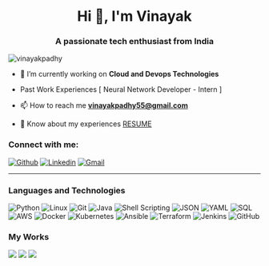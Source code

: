 <h1 align="center">Hi 👋, I'm Vinayak</h1>
<h3 align="center">A passionate tech enthusiast from India</h3>

<p align="left"> <img src="https://komarev.com/ghpvc/?username=vinayakpadhy&label=Profile%20views&color=0e75b6&style=flat" alt="vinayakpadhy" /> </p>

- 🔭 I’m currently working on **Cloud and Devops Technologies**

- Past Work Experiences [ Neural Network Developer - Intern ]

- 📫 How to reach me **vinayakpadhy55@gmail.com**

- 📄 Know about my experiences [RESUME](https://drive.google.com/file/d/1De7fMSZuhRB5K0cJbFblkRhY6ABCfAH6/view?usp=sharing)



<h3 align="left">Connect with me:</h3>

[![Github](https://img.shields.io/badge/-Github-000?style=flat&logo=Github&logoColor=white)](https://github.com/VinayakPadhy)
[![Linkedin](https://img.shields.io/badge/-LinkedIn-blue?style=flat&logo=Linkedin&logoColor=white)](https://www.linkedin.com/in/vinayak-padhy/)
[![Gmail](https://img.shields.io/badge/-Gmail-c14438?style=flat&logo=Gmail&logoColor=white)](mailto:vinayakpadhy55@gmail.com)

---

### Languages and Technologies

![Python](https://img.shields.io/badge/-Python-000?&logo=Python)
![Linux](https://img.shields.io/badge/-Linux-000?&logo=Linux)
![Git](https://img.shields.io/badge/-Git-000?&logo=Git)
![Java](https://img.shields.io/badge/-Java-000?&logo=Java&logoColor=007396)
![Shell Scripting](https://img.shields.io/badge/-Shell%20Scripting-000?&logo=GNU%20Bash)
![JSON](https://img.shields.io/badge/-JSON-000?&logo=JSON)
![YAML](https://img.shields.io/badge/-YAML-000?&logo=YAML)
![SQL](https://img.shields.io/badge/-SQL-000?&logo=MySQL)
![AWS](https://img.shields.io/badge/-AWS-000?&logo=Amazon-AWS&logoColor=F90)
![Docker](https://img.shields.io/badge/-Docker-000?&logo=Docker)
![Kubernetes](https://img.shields.io/badge/-Kubernetes-000?&logo=Kubernetes)
![Ansible](https://img.shields.io/badge/-Ansible-000?&logo=Ansible)
![Terraform](https://img.shields.io/badge/-Terraform-000?&logo=Terraform)
![Jenkins](https://img.shields.io/badge/-Jenkins-000?&logo=Jenkins)
![GitHub](https://img.shields.io/badge/-GitHub-000?&logo=GitHub)


### My Works 

[![](https://img.shields.io/badge/-🛰%20Stock%20Market%20Prediction%20Model-000)](https://github.com/VinayakPadhy/SMPM.git)
[![](https://img.shields.io/badge/-📝%20Sorting%20Algorithm%20Visualizer-000)](https://github.com/VinayakPadhy/Sorting-Algorithm-Visualiser.git)
[![](https://img.shields.io/badge/-🧬%20Python%20Learning-000)](https://github.com/VinayakPadhy/Basics-of-Python)



